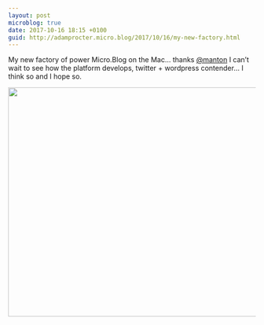 ```yaml
---
layout: post
microblog: true
date: 2017-10-16 18:15 +0100
guid: http://adamprocter.micro.blog/2017/10/16/my-new-factory.html
---
```

My new factory of power Micro.Blog on the Mac... thanks [@manton](https://micro.blog/manton) I can’t wait to see how the platform develops, twitter + wordpress contender… I think so and I hope so.

<img src="http://discursive.adamprocter.co.uk/uploads/2017/76441716ff.jpg" width="600" height="466" />
